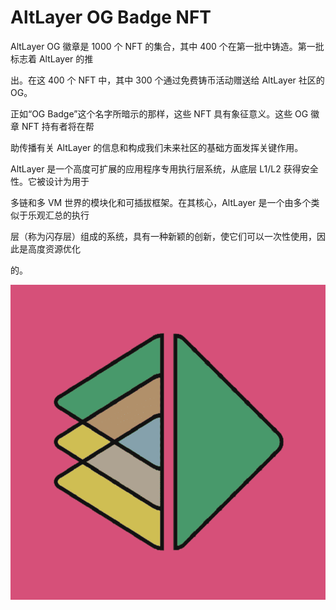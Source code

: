 # AltLayer OG Badge NFT

AltLayer OG 徽章是 1000 个 NFT 的集合，其中 400 个在第一批中铸造。第一批标志着 AltLayer 的推

出。在这 400 个 NFT 中，其中 300 个通过免费铸币活动赠送给 AltLayer 社区的 OG。



正如“OG Badge”这个名字所暗示的那样，这些 NFT 具有象征意义。这些 OG 徽章 NFT 持有者将在帮

助传播有关 AltLayer 的信息和构成我们未来社区的基础方面发挥关键作用。

AltLayer 是一个高度可扩展的应用程序专用执行层系统，从底层 L1/L2 获得安全性。它被设计为用于

多链和多 VM 世界的模块化和可插拔框架。在其核心，AltLayer 是一个由多个类似于乐观汇总的执行

层（称为闪存层）组成的系统，具有一种新颖的创新，使它们可以一次性使用，因此是高度资源优化

的。

![网站](88786.PNG)
